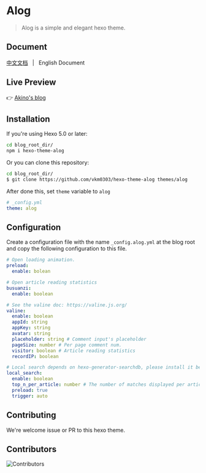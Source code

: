 # Alog

> Alog is a simple and elegant hexo theme.

## Document

[中文文档](/README.zh-CN.md) &nbsp; | &nbsp; English Document

## Live Preview

👉 [Akino's blog](https://akino.icu)

## Installation

If you're using Hexo 5.0 or later:

```bash
cd blog_root_dir/
npm i hexo-theme-alog
```

Or you can clone this repository:

```bash
cd blog_root_dir/
$ git clone https://github.com/vkm0303/hexo-theme-alog themes/alog
```

After done this, set `theme` variable to `alog`

```yml
# _config.yml
theme: alog
```

## Configuration

Create a configuration file with the name `_config.alog.yml` at the blog root and copy the following configuration to this file.

```yml
# Open loading animation.
preload:
  enable: bolean

# Open article reading statistics
busuanzi:
  enable: boolean

# See the valine doc: https://valine.js.org/
valine:
  enable: boolean
  appId: string
  appKey: string
  avatar: string
  placeholder: string # Comment input's placeholder
  pageSize: number # Per page comment num.
  visitor: boolean # Article reading statistics
  recordIP: boolean

# Local search depends on hexo-generator-searchdb, please install it before using local search.
local_search:
  enable: boolean
  top_n_per_article: number # The number of matches displayed per article
  preload: true
  trigger: auto
```

## Contributing

We're welcome issue or PR to this hexo theme.

## Contributors

<img src="https://raw.githubusercontent.com/hexo-theme-alog/contributors/master/contributors.svg" alt="Contributors" style="max-width: 100%;">
